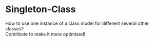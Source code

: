 # Singleton-Class
How to use one instance of a class model for different several other classes?  
Contribute to make it more optimised!  
